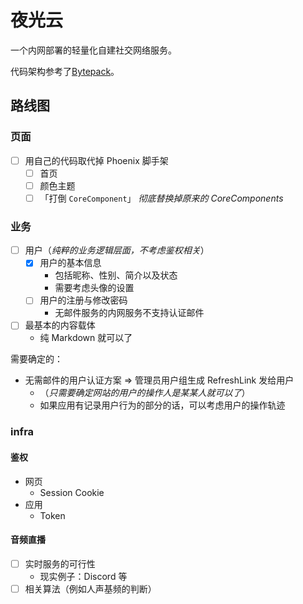 # 夜光云

一个内网部署的轻量化自建社交网络服务。

代码架构参考了[Bytepack](https://github.com/dashbitco/bytepack_archive)。

## 路线图

### 页面

- [ ] 用自己的代码取代掉 Phoenix 脚手架
  - [ ] 首页
  - [ ] 颜色主题
  - [ ] 「打倒 `CoreComponent`」 *彻底替换掉原来的 CoreComponents*

### 业务

- [ ] 用户（*纯粹的业务逻辑层面，不考虑鉴权相关*）
  - [x] 用户的基本信息
    - 包括昵称、性别、简介以及状态
    - 需要考虑头像的设置
  - [ ] 用户的注册与修改密码
    - 无邮件服务的内网服务不支持认证邮件
- [ ] 最基本的内容载体
  - 纯 Markdown 就可以了

需要确定的：

- 无需邮件的用户认证方案 => 管理员用户组生成 RefreshLink 发给用户
  - （*只需要确定网站的用户的操作人是某某人就可以了*）
  - 如果应用有记录用户行为的部分的话，可以考虑用户的操作轨迹

### infra

#### 鉴权

- 网页
  - Session Cookie
- 应用
  - Token

#### 音频直播

- [ ] 实时服务的可行性
  - 现实例子：Discord 等
- [ ] 相关算法（例如人声基频的判断）
